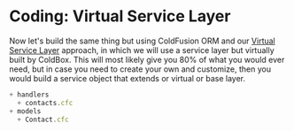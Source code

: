# Coding: Virtual Service Layer

Now let's build the same thing but using ColdFusion ORM and our [Virtual Service Layer](http://wiki.coldbox.org/wiki/ORM:VirtualEntityService.cfm) approach, in which we will use a service layer but virtually built by ColdBox. This will most likely give you 80% of what you would ever need, but in case you need to create your own and customize, then you would build a service object that extends or virtual or base layer.

```javascript
+ handlers 
  + contacts.cfc
+ models
  + Contact.cfc
```

